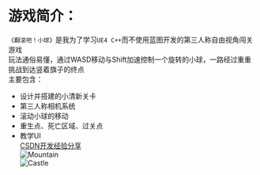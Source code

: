 # 游戏简介：
`《翻滚吧！小球》`是我为了学习`UE4 C++`而不使用蓝图开发的第三人称自由视角闯关游戏<br>
玩法通俗易懂，通过WASD移动与Shift加速控制一个旋转的小球，一路经过重重挑战到达竖着旗子的终点<br>
主要包含：<br>
* 设计并搭建的小清新关卡<br>
* 第三人称相机系统<br>
* 滚动小球的移动<br>
* 重生点、死亡区域、过关点<br>
* 教学UI<br>
[CSDN开发经验分享](https://blog.csdn.net/qq_31788759/article/details/81215986)<br> 
![Mountain](https://github.com/ColorGalaxy/UE4-TPP-RollingBall/raw/master/Screenshot/Mountain.png)<br> 
![Castle](https://github.com/ColorGalaxy/UE4-TPP-RollingBall/raw/master/Screenshot/Castle.png)<br> 

